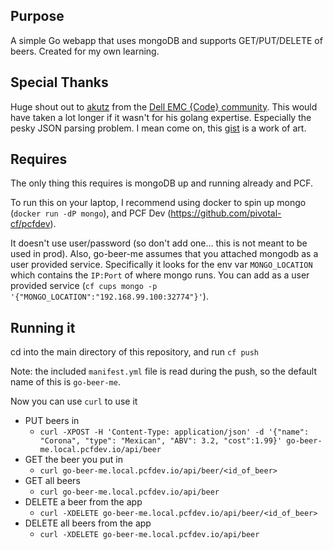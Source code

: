 ## Purpose
A simple Go webapp that uses mongoDB and supports GET/PUT/DELETE of beers. Created for my own learning.

## Special Thanks
Huge shout out to [akutz](https://github.com/akutz) from the [Dell EMC {Code} community](https://community.codedellemc.com/). This would have taken a lot longer if it wasn't for his golang expertise. Especially the pesky JSON parsing problem. I mean come on, this [gist](https://gist.github.com/akutz/8cd297d7f8d7bf5b4c43384e98a7f00b) is a work of art.

## Requires

The only thing this requires is mongoDB up and running already and PCF.

To run this on your laptop, I recommend using docker to spin up mongo (`docker run -dP mongo`), and PCF Dev (https://github.com/pivotal-cf/pcfdev).

It doesn't use user/password (so don't add one... this is not meant to be used in prod). Also, go-beer-me assumes that you attached mongodb as a user provided service. Specifically it looks for the env var `MONGO_LOCATION` which contains the `IP:Port` of where mongo runs. You can add as a user provided service (`cf cups mongo -p '{"MONGO_LOCATION":"192.168.99.100:32774"}'`).

## Running it

cd into the main directory of this repository, and run `cf push`

Note: the included `manifest.yml` file is read during the push, so the default name of this is `go-beer-me`.

Now you can use `curl` to use it

+ PUT beers in
  + `curl -XPOST -H 'Content-Type: application/json' -d '{"name": "Corona", "type": "Mexican", "ABV": 3.2, "cost":1.99}' go-beer-me.local.pcfdev.io/api/beer`
+ GET the beer you put in
  + `curl go-beer-me.local.pcfdev.io/api/beer/<id_of_beer>`
+ GET all beers
  + `curl go-beer-me.local.pcfdev.io/api/beer`
+ DELETE a beer from the app
  + `curl -XDELETE go-beer-me.local.pcfdev.io/api/beer/<id_of_beer>`
+ DELETE all beers from the app
  + `curl -XDELETE go-beer-me.local.pcfdev.io/api/beer`
